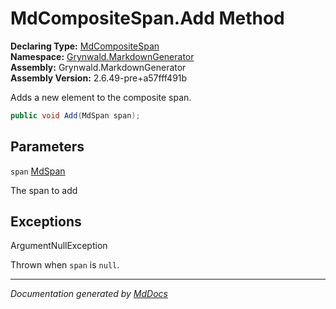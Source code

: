 ﻿<!--  
  <auto-generated>   
    The contents of this file were generated by a tool.  
    Changes to this file may be list if the file is regenerated  
  </auto-generated>   
-->

# MdCompositeSpan.Add Method

**Declaring Type:** [MdCompositeSpan](../index.md)  
**Namespace:** [Grynwald.MarkdownGenerator](../../index.md)  
**Assembly:** Grynwald.MarkdownGenerator  
**Assembly Version:** 2.6.49\-pre+a57fff491b

Adds a new element to the composite span.

```csharp
public void Add(MdSpan span);
```

## Parameters

`span`  [MdSpan](../../MdSpan/index.md)

The span to add

## Exceptions

ArgumentNullException

Thrown when `span` is `null`.

___

*Documentation generated by [MdDocs](https://github.com/ap0llo/mddocs)*

